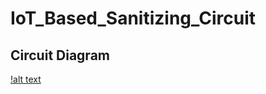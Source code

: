 # IoT_Based_Sanitizing_Circuit

## Circuit Diagram 

[!alt text](https://github.com/Akashsaw/IoT_Based_Sanitizing_Circuit/blob/main/PROJECT.png)
